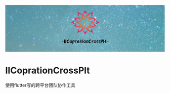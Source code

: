 ![IICoprationCrossPlt: IICoprationCrossPlt](https://github.com/hatjs880328s/IICoprationCrossPlt/blob/master/Des.jpg?raw=true)
# IICoprationCrossPlt
使用flutter写的跨平台团队协作工具
